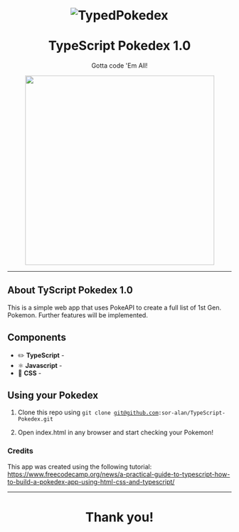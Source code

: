 <h1 align="center">
<br>
  <img src="https://i.imgur.com/yzoh7QT.jpg" alt="TypedPokedex">
<br>
<br>
TypeScript Pokedex 1.0
</h1>

<p align="center">Gotta code 'Em All!</p>


<div align="center">
  <img src="https://media.giphy.com/media/LnjOWk4RT4PYbaNjMz/giphy.gif" height="425">
</div>

<hr />

## About TyScript Pokedex 1.0
This is a simple web app that uses PokeAPI to create a full list of 1st Gen. Pokemon. Further features will be implemented.

## Components

- ✏️  **TypeScript** - 
- ⚛️  **Javascript** -
- 📂   **CSS** -

## Using your Pokedex
1. Clone this repo using <code>git clone git@github.com:sor-alan/TypeScript-Pokedex.git</code>

2. Open index.html in any browser and start checking your Pokemon!


### Credits
This app was created using the following tutorial:
https://www.freecodecamp.org/news/a-practical-guide-to-typescript-how-to-build-a-pokedex-app-using-html-css-and-typescript/
<hr />
<h1 align="center">
Thank you!
</h1>
